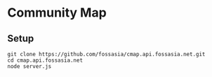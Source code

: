 Community Map
=============

Setup
-----

```
git clone https://github.com/fossasia/cmap.api.fossasia.net.git
cd cmap.api.fossasia.net
node server.js
```
